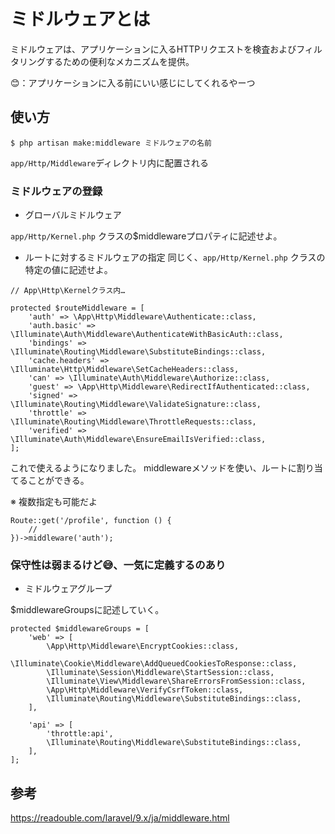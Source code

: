 # ミドルウェアとは
ミドルウェアは、アプリケーションに入るHTTPリクエストを検査およびフィルタリングするための便利なメカニズムを提供。

😊：アプリケーションに入る前にいい感じにしてくれるやーつ

## 使い方

```
$ php artisan make:middleware ミドルウェアの名前
```

`app/Http/Middleware`ディレクトリ内に配置される

### ミドルウェアの登録
- グローバルミドルウェア

`app/Http/Kernel.php` クラスの$middlewareプロパティに記述せよ。

- ルートに対するミドルウェアの指定
同じく、`app/Http/Kernel.php` クラスの特定の値に記述せよ。

```
// App\Http\Kernelクラス内…

protected $routeMiddleware = [
    'auth' => \App\Http\Middleware\Authenticate::class,
    'auth.basic' => \Illuminate\Auth\Middleware\AuthenticateWithBasicAuth::class,
    'bindings' => \Illuminate\Routing\Middleware\SubstituteBindings::class,
    'cache.headers' => \Illuminate\Http\Middleware\SetCacheHeaders::class,
    'can' => \Illuminate\Auth\Middleware\Authorize::class,
    'guest' => \App\Http\Middleware\RedirectIfAuthenticated::class,
    'signed' => \Illuminate\Routing\Middleware\ValidateSignature::class,
    'throttle' => \Illuminate\Routing\Middleware\ThrottleRequests::class,
    'verified' => \Illuminate\Auth\Middleware\EnsureEmailIsVerified::class,
];
```

これで使えるようになりました。
middlewareメソッドを使い、ルートに割り当てることができる。

※ 複数指定も可能だよ

```
Route::get('/profile', function () {
    //
})->middleware('auth');
```

### 保守性は弱まるけど😅、一気に定義するのあり

- ミドルウェアグループ

$middlewareGroupsに記述していく。

```
protected $middlewareGroups = [
    'web' => [
        \App\Http\Middleware\EncryptCookies::class,
        \Illuminate\Cookie\Middleware\AddQueuedCookiesToResponse::class,
        \Illuminate\Session\Middleware\StartSession::class,
        \Illuminate\View\Middleware\ShareErrorsFromSession::class,
        \App\Http\Middleware\VerifyCsrfToken::class,
        \Illuminate\Routing\Middleware\SubstituteBindings::class,
    ],

    'api' => [
        'throttle:api',
        \Illuminate\Routing\Middleware\SubstituteBindings::class,
    ],
];

```


## 参考

https://readouble.com/laravel/9.x/ja/middleware.html